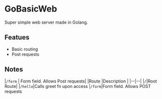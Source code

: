 # GoBasicWeb
Super simple web server made in Golang.

## Featues
- Basic routing
- Post requests

## Notes

|`/form` | Form field. Allows Post requests|
|Route |Description  |
|--|--|
|`/`|Root Route|
|`/hello`|Calls greet fn upon access
|`/form`|Form field. Allows POST requests


